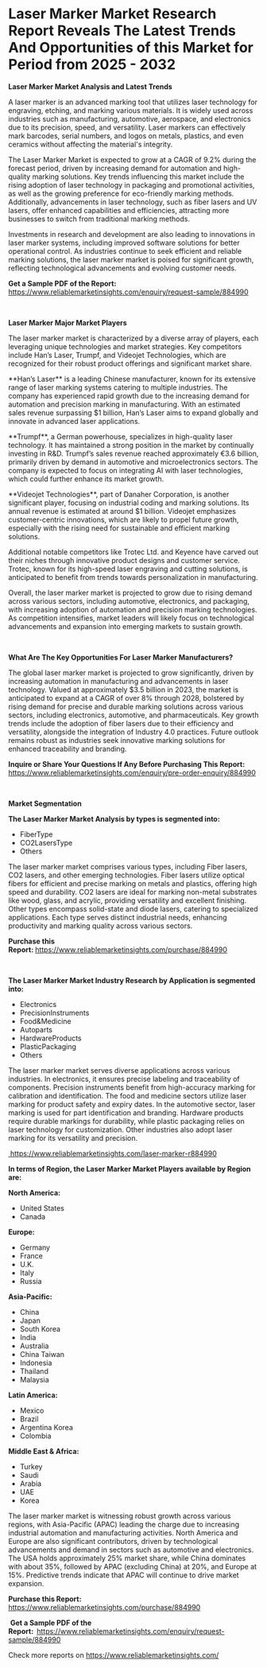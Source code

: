 <p><h1>Laser Marker Market Research Report Reveals The Latest Trends And Opportunities of this Market for Period from 2025 - 2032</h1></p><p><strong>Laser Marker Market Analysis and Latest Trends</strong></p>
<p><p>A laser marker is an advanced marking tool that utilizes laser technology for engraving, etching, and marking various materials. It is widely used across industries such as manufacturing, automotive, aerospace, and electronics due to its precision, speed, and versatility. Laser markers can effectively mark barcodes, serial numbers, and logos on metals, plastics, and even ceramics without affecting the material's integrity.</p><p>The Laser Marker Market is expected to grow at a CAGR of 9.2% during the forecast period, driven by increasing demand for automation and high-quality marking solutions. Key trends influencing this market include the rising adoption of laser technology in packaging and promotional activities, as well as the growing preference for eco-friendly marking methods. Additionally, advancements in laser technology, such as fiber lasers and UV lasers, offer enhanced capabilities and efficiencies, attracting more businesses to switch from traditional marking methods.</p><p>Investments in research and development are also leading to innovations in laser marker systems, including improved software solutions for better operational control. As industries continue to seek efficient and reliable marking solutions, the laser marker market is poised for significant growth, reflecting technological advancements and evolving customer needs.</p></p>
<p><strong>Get a Sample PDF of the Report:&nbsp;</strong> <a href="https://www.reliablemarketinsights.com/enquiry/request-sample/884990?utm_campaign=2382&utm_medium=2&utm_source=Github&utm_content=ia&utm_term=16022025&utm_id=laser-marker">https://www.reliablemarketinsights.com/enquiry/request-sample/884990</a></p>
<p>&nbsp;</p>
<p><strong>Laser Marker Major Market Players</strong></p>
<p><p>The laser marker market is characterized by a diverse array of players, each leveraging unique technologies and market strategies. Key competitors include Han’s Laser, Trumpf, and Videojet Technologies, which are recognized for their robust product offerings and significant market share.</p><p>**Han’s Laser** is a leading Chinese manufacturer, known for its extensive range of laser marking systems catering to multiple industries. The company has experienced rapid growth due to the increasing demand for automation and precision marking in manufacturing. With an estimated sales revenue surpassing $1 billion, Han’s Laser aims to expand globally and innovate in advanced laser applications.</p><p>**Trumpf**, a German powerhouse, specializes in high-quality laser technology. It has maintained a strong position in the market by continually investing in R&D. Trumpf’s sales revenue reached approximately €3.6 billion, primarily driven by demand in automotive and microelectronics sectors. The company is expected to focus on integrating AI with laser technologies, which could further enhance its market growth.</p><p>**Videojet Technologies**, part of Danaher Corporation, is another significant player, focusing on industrial coding and marking solutions. Its annual revenue is estimated at around $1 billion. Videojet emphasizes customer-centric innovations, which are likely to propel future growth, especially with the rising need for sustainable and efficient marking solutions.</p><p>Additional notable competitors like Trotec Ltd. and Keyence have carved out their niches through innovative product designs and customer service. Trotec, known for its high-speed laser engraving and cutting solutions, is anticipated to benefit from trends towards personalization in manufacturing.</p><p>Overall, the laser marker market is projected to grow due to rising demand across various sectors, including automotive, electronics, and packaging, with increasing adoption of automation and precision marking technologies. As competition intensifies, market leaders will likely focus on technological advancements and expansion into emerging markets to sustain growth.</p></p>
<p>&nbsp;</p>
<p><strong>What Are The Key Opportunities For Laser Marker Manufacturers?</strong></p>
<p><p>The global laser marker market is projected to grow significantly, driven by increasing automation in manufacturing and advancements in laser technology. Valued at approximately $3.5 billion in 2023, the market is anticipated to expand at a CAGR of over 8% through 2028, bolstered by rising demand for precise and durable marking solutions across various sectors, including electronics, automotive, and pharmaceuticals. Key growth trends include the adoption of fiber lasers due to their efficiency and versatility, alongside the integration of Industry 4.0 practices. Future outlook remains robust as industries seek innovative marking solutions for enhanced traceability and branding.</p></p>
<p><strong>Inquire or Share Your Questions If Any Before Purchasing This Report:</strong> <a href="https://www.reliablemarketinsights.com/enquiry/pre-order-enquiry/884990?utm_campaign=2382&utm_medium=2&utm_source=Github&utm_content=ia&utm_term=16022025&utm_id=laser-marker">https://www.reliablemarketinsights.com/enquiry/pre-order-enquiry/884990</a></p>
<p>&nbsp;</p>
<p><strong>Market Segmentation</strong></p>
<p><strong>The Laser Marker Market Analysis by types is segmented into:</strong></p>
<p><ul><li>FiberType</li><li>CO2LasersType</li><li>Others</li></ul></p>
<p><p>The laser marker market comprises various types, including Fiber lasers, CO2 lasers, and other emerging technologies. Fiber lasers utilize optical fibers for efficient and precise marking on metals and plastics, offering high speed and durability. CO2 lasers are ideal for marking non-metal substrates like wood, glass, and acrylic, providing versatility and excellent finishing. Other types encompass solid-state and diode lasers, catering to specialized applications. Each type serves distinct industrial needs, enhancing productivity and marking quality across various sectors.</p></p>
<p><strong>Purchase this Report:&nbsp;</strong><a href="https://www.reliablemarketinsights.com/purchase/884990?utm_campaign=2382&utm_medium=2&utm_source=Github&utm_content=ia&utm_term=16022025&utm_id=laser-marker">https://www.reliablemarketinsights.com/purchase/884990</a></p>
<p>&nbsp;</p>
<p><strong>The Laser Marker Market Industry Research by Application is segmented into:</strong></p>
<p><ul><li>Electronics</li><li>PrecisionInstruments</li><li>Food&Medicine</li><li>Autoparts</li><li>HardwareProducts</li><li>PlasticPackaging</li><li>Others</li></ul></p>
<p><p>The laser marker market serves diverse applications across various industries. In electronics, it ensures precise labeling and traceability of components. Precision instruments benefit from high-accuracy marking for calibration and identification. The food and medicine sectors utilize laser marking for product safety and expiry dates. In the automotive sector, laser marking is used for part identification and branding. Hardware products require durable markings for durability, while plastic packaging relies on laser technology for customization. Other industries also adopt laser marking for its versatility and precision.</p></p>
<p><a href="https://www.reliablemarketinsights.com/laser-marker-r884990?utm_campaign=2382&utm_medium=2&utm_source=Github&utm_content=ia&utm_term=16022025&utm_id=laser-marker">&nbsp;https://www.reliablemarketinsights.com/laser-marker-r884990</a></p>
<p><strong>In terms of Region, the Laser Marker Market Players available by Region are:</strong></p>
<p>
    <p> <strong> North America: </strong>
        <ul>
            <li>United States</li>
            <li>Canada</li>
        </ul>
        </p> 
    <p> <strong> Europe: </strong>
        <ul>
            <li>Germany</li>
            <li>France</li>
            <li>U.K.</li>
            <li>Italy</li>
            <li>Russia</li>
        </ul>
        </p> 
    <p> <strong> Asia-Pacific: </strong>
        <ul>
            <li>China</li>
            <li>Japan</li>
            <li>South Korea</li>
            <li>India</li>
            <li>Australia</li>
            <li>China Taiwan</li>
            <li>Indonesia</li>
            <li>Thailand</li>
            <li>Malaysia</li>
        </ul>
        </p> 
    <p> <strong> Latin America: </strong>
        <ul>
            <li>Mexico</li>
            <li>Brazil</li>
            <li>Argentina Korea</li>
            <li>Colombia</li>
        </ul>
        </p> 
    <p> <strong> Middle East & Africa: </strong>
        <ul>
            <li>Turkey</li>
            <li>Saudi</li>
            <li>Arabia</li>
            <li>UAE</li>
            <li>Korea</li>
        </ul>
    </p>
    </p>
<p><p>The laser marker market is witnessing robust growth across various regions, with Asia-Pacific (APAC) leading the charge due to increasing industrial automation and manufacturing activities. North America and Europe are also significant contributors, driven by technological advancements and demand in sectors such as automotive and electronics. The USA holds approximately 25% market share, while China dominates with about 35%, followed by APAC (excluding China) at 20%, and Europe at 15%. Predictive trends indicate that APAC will continue to drive market expansion.</p></p>
<p><strong>Purchase this Report: </strong><a href="https://www.reliablemarketinsights.com/purchase/884990?utm_campaign=2382&utm_medium=2&utm_source=Github&utm_content=ia&utm_term=16022025&utm_id=laser-marker">https://www.reliablemarketinsights.com/purchase/884990</a></p>
<p>&nbsp;<strong>Get a Sample PDF of the Report:&nbsp;&nbsp;</strong><a href="https://www.reliablemarketinsights.com/enquiry/request-sample/884990?utm_campaign=2382&utm_medium=2&utm_source=Github&utm_content=ia&utm_term=16022025&utm_id=laser-marker">https://www.reliablemarketinsights.com/enquiry/request-sample/884990</a></p>
<p><strong></strong></p>
<p>Check more reports on <a href="https://www.reliablemarketinsights.com/?utm_campaign=2382&utm_medium=2&utm_source=Github&utm_content=ia&utm_term=16022025&utm_id=laser-marker">https://www.reliablemarketinsights.com/</a></p>
